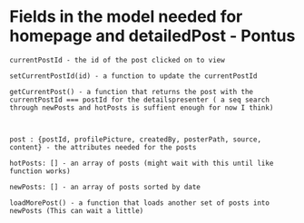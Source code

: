 
# Fields in the model needed for homepage and detailedPost - Pontus
    currentPostId - the id of the post clicked on to view

    setCurrentPostId(id) - a function to update the currentPostId

    getCurrentPost() - a function that returns the post with the currentPostId === postId for the detailspresenter ( a seq search through newPosts and hotPosts is suffient enough for now I think)



    post : {postId, profilePicture, createdBy, posterPath, source, content} - the attributes needed for the posts

    hotPosts: [] - an array of posts (might wait with this until like function works)

    newPosts: [] - an array of posts sorted by date

    loadMorePost() - a function that loads another set of posts into newPosts (This can wait a little)